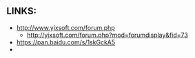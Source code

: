 
## LINKS:
* http://www.yjxsoft.com/forum.php
  * http://yjxsoft.com/forum.php?mod=forumdisplay&fid=73
* https://pan.baidu.com/s/1skGckA5
* 

